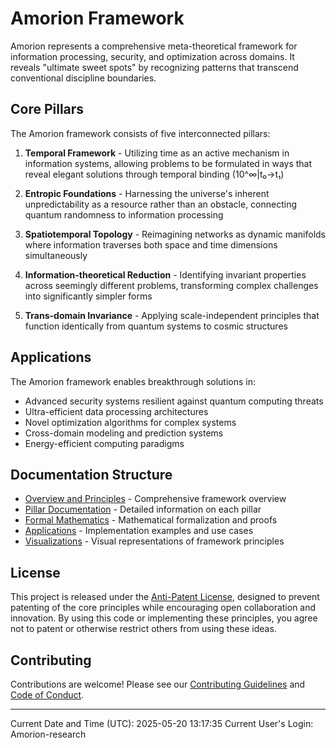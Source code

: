 # Amorion Framework

Amorion represents a comprehensive meta-theoretical framework for information processing, security, and optimization across domains. It reveals "ultimate sweet spots" by recognizing patterns that transcend conventional discipline boundaries.

## Core Pillars

The Amorion framework consists of five interconnected pillars:

1. **Temporal Framework** - Utilizing time as an active mechanism in information systems, allowing problems to be formulated in ways that reveal elegant solutions through temporal binding (10^∞|t₀→t₁)

2. **Entropic Foundations** - Harnessing the universe's inherent unpredictability as a resource rather than an obstacle, connecting quantum randomness to information processing

3. **Spatiotemporal Topology** - Reimagining networks as dynamic manifolds where information traverses both space and time dimensions simultaneously

4. **Information-theoretical Reduction** - Identifying invariant properties across seemingly different problems, transforming complex challenges into significantly simpler forms

5. **Trans-domain Invariance** - Applying scale-independent principles that function identically from quantum systems to cosmic structures

## Applications

The Amorion framework enables breakthrough solutions in:

- Advanced security systems resilient against quantum computing threats
- Ultra-efficient data processing architectures
- Novel optimization algorithms for complex systems
- Cross-domain modeling and prediction systems
- Energy-efficient computing paradigms

## Documentation Structure

- [Overview and Principles](docs/pillars/overview.md) - Comprehensive framework overview
- [Pillar Documentation](docs/pillars/) - Detailed information on each pillar
- [Formal Mathematics](docs/formal-math/) - Mathematical formalization and proofs
- [Applications](applications/) - Implementation examples and use cases
- [Visualizations](visualizations/) - Visual representations of framework principles

## License

This project is released under the [Anti-Patent License](LICENSE), designed to prevent patenting of the core principles while encouraging open collaboration and innovation. By using this code or implementing these principles, you agree not to patent or otherwise restrict others from using these ideas.

## Contributing

Contributions are welcome! Please see our [Contributing Guidelines](CONTRIBUTING.md) and [Code of Conduct](CODE_OF_CONDUCT.md).

---
Current Date and Time (UTC): 2025-05-20 13:17:35
Current User's Login: Amorion-research
